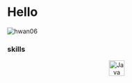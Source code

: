 # Hello

![hwan06](https://github-readme-stats.vercel.app/api?username=hwan06&show_icons=true&theme=radical)

### skills
<div align="center">
<a  href="https://www.oracle.com/java/" target="_blank" rel="noreferrer"><img src="https://raw.githubusercontent.com/danielcranney/readme-generator/main/public/icons/skills/java-colored.svg" width="36" height="36" alt="Java" /></a>
</div>
